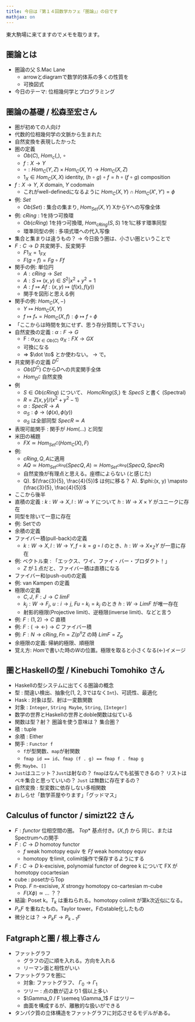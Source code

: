 ```yaml
---
title: 今日は『第１４回数学カフェ「圏論」』の日です
mathjax: on
---
```


東大駒場に来てますのでメモを取ります。

## 圏論とは

* 圏論の父 S.Mac Lane
    * arrowとdiagramで数学的体系の多くの性質を
    * 可換図式
* 今日のテーマ: 位相幾何学とプログラミング

## 圏論の基礎 / 松森至宏さん

- 圏が初めての人向け
- 代数的位相幾何学の文脈から生まれた
- 自然変換を表現したかった
- 圏の定義
    - $Ob(C)$, $Hom_c(,)$, $\circ$
    - $f : X \to Y$
    - $\circ : Hom_C(Y, Z) \times Hom_C(X, Y) \to Hom_C(X, Z)$
    - $1_X \in Hom_C(X, X)$ identity, $(h \circ g) \circ f = h \circ (f \circ g)$ composition
- $f: X \to Y$, $X$ domain, $Y$ codomain
    - これがwell-definedになるように $Hom_C(X,Y) \cap Hom_C(X', Y') = \phi$
- 例: $Set$
    - $Ob(Set)$ : 集合の集まり, $Hom_{Set}(X, Y)$ XからYへの写像全体
- 例: $cRing$ : 1を持つ可換環
    - $Ob(cRing)$ 1を持つ可換環, $Hom_{cRing}(S,S)$ $1$を1に移す環準同型
    - 環準同型の例 : 多項式環への代入写像
- 集合と集まりは違うもの？ → 今日扱う圏は、小さい圏ということで
- $F : C \to D$ 共変関手、反変関手
    - $F1_X = 1_{FX}$
    - $F(g \circ f) = F g \circ F f$
- 関手の例: 単位円
    - $A : cRing \to Set$
    - $A : S \mapsto {(x, y) \in S^2 | x^2 + y^2 = 1}$
    - $A : f \mapsto A f : (x, y) \mapsto (f(x), f(y))$
    - 関手を図形と思える例
- 関手の例: $Hom_C(X, -)$
    - $Y \mapsto Hom_C(X, Y)$
    - $f \mapsto f_* = Hom_C(X, f) : \phi \mapsto f \circ \phi$
- 「ここからは時間を気にせず、思う存分質問して下さい」
- 自然変換の定義 : $\alpha : F \to G$
    - F : ${\alpha_X}_{X \in Ob(C)}$ $\alpha_X : FX \to GX$
    - 可換になる
    - $\Rightarrow$ $\dot \to$ とか使わない。 $\to$ で。
- 共変関手の定義 $D^C$
    - $Ob(D^C)$ $C$から$D$への共変関手全体
    - $Hom_{D^C}$ 自然変換
- 例
    - $S \in Ob(cRing)$ について、 $Hom{cRing}(S,)$ を $Spec S$ と書く (Spectral)
    - $R = Z[x, y] / (x^2 + y^2 - 1)$
    - $\alpha : Spec R \to A$
    - $\alpha_S : \phi \to (\phi(x), \phi(y))$
    - $\alpha_S$ は全部同型 $Spec R \simeq A$
- 表現可能関手 : 関手が $Hom(...)$ と同型
- 米田の補題
    - $FX \simeq Hom_{Set^C}(Hom_C(X), F)$
- 例:
    - $cRing, Q, A$に適用
    - $AQ \simeq Hom_{Set^{cRing}}(SpecQ, A) \simeq Hom_{Set^{cRing}}(Spec Q, Spec R)$
    - 自然変換が有理点と思える。座標によらない (と感じた)
    - Q). $(\frac{3}{5}, \frac{4}{5})$ は何に移る？ A). $\phi:(x, y) \mapsto (\frac{3}{5}, \frac{4}{5})$
- ここから後半
- 直積の定義 : $k : W \to X, l : W \to Y$ について $h : W \to X \times Y$ がユニークに存在
- 同型を除いて一意に存在
- 例: Setでの
- 余積の定義
- ファイバー積(pull-back)の定義
    - $k : W \to X, l : W \to Y, f \circ k = g \circ l$ のとき、$h : W \to X \times_Z Y$ が一意に存在
- 例: ベクトル束 : 「エックス、ワイ、ファイ・バー・プロダクト！」
    - $Z$ が１点だと、ファイバー積は直積になる
- ファイバー和(push-out)の定義
- 例: van Kampen の定義
- 極限の定義
    - $C, J$, $F : J \to C$ $lim F$
    - $k_j : W \to F_j$, $u : i \to j$, $Fu \circ k_i = k_j$ のとき $h : W \to Lim F$ が唯一存在
    - 射影的極限(Projective limit)、逆極限(inverse limit)、などと言う
- 例: $F : (1, 2) \to C$ 直積
- 例: $F : (\to \leftarrow) \to C$ ファイバー積
- 例: $F : N \to cRing, Fn = Z/p^nZ$ の時 $Lim F = Z_p$
- 余極限の定義: 帰納的極限、順極限
- 覚え方: $Hom$で書いた時の$W$の位置。極限を取ると小さくなる(←)イメージ

## 圏とHaskellの型 / Kinebuchi Tomohiko さん

- Haskellの型システムに出てくる圏論の概念
- 型 : 間違い検出、抽象化(1, 2, 3ではなく`Int`)、可読性、最適化
- Hask : 対象は型、射は一変数関数
- 対象 : `Integer`, `String Maybe`, `String`, `[Integer]`
- 数学の世界とHaskellの世界とdoble関数は似ている
- 関数は型？射？ 圏論を使う意味は？ 集合圏？
- 積 : tuple
- 余積 : Either
- 関手 : `Functor f`
    - `f`が型関数、`map`が射関数
    - `fmap id == id`、`fmap (f . g) == fmap f . fmap g`
- 例: `Maybe`、`[]`
- `Just`はユニット？`Just`は射なの？ `fmap`はなんでも拡張できるの？ リストはベキ集合と思っていいの？ `Just` は無数に存在するの？
- 自然変換 : 型変数に依存しない多相関数
- おしらせ「数学茶屋やります」「グッドマス」

## Calculus of functor / simizt22 さん

- $F : functor$ 位相空間の圏。 $Top*$ 基点付き。$(X, f)$ から 同じ、またはSpectrumへの関手
- $F : C \to D$ homotoy functor
    - $f$ weak homotopy equiv を $Ff$ weak homotopy equv
    - homotopy をlimit, colimit操作で保存するようにする
- $F : C \to D$ k-excisive, polynomial functor of degree k について FX がhomotopy cocartesian
- cube : posetからTop
- Prop. $F$ n-excisive, $X$ strongy homotopy co-cartesian m-cube
    - $F(X \phi) \simeq ...$ ？？
- 結論: Poset k。$T_k$ は重ねられる。homotopy colimit が第k次近似になる。
- $P_n F$ を重ねたもの。Taylor tower。Fのstable化したもの
- 微分とは？ → $P_k F \to P_{k-1} F$

## Fatgraphと圏 / 根上春さん

- ファットグラフ
    - グラフの辺に順を入れる。方向を入れる
    - リーマン面と相性がいい
- ファットグラフを圏に
    - 対象: ファットグラフ、 $\Gamma_0 \to \Gamma_1$
    - ツリー : 点の数が辺より1 個以上多い
    - $\Gamma_0 / F \semeq \Gamma_1$ $F$ はツリー
    - 曲面を構成するが、離散的な扱いができる
- タンパク質の立体構造をファットグラフに対応させるモデルがある。
